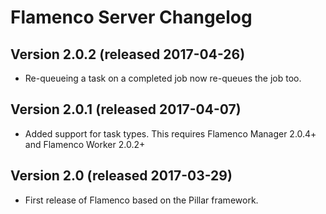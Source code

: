 Flamenco Server Changelog
=========================

## Version 2.0.2 (released 2017-04-26)

- Re-queueing a task on a completed job now re-queues the job too.


## Version 2.0.1 (released 2017-04-07)

- Added support for task types. This requires Flamenco Manager 2.0.4+ and Flamenco Worker 2.0.2+


## Version 2.0 (released 2017-03-29)

- First release of Flamenco based on the Pillar framework.
